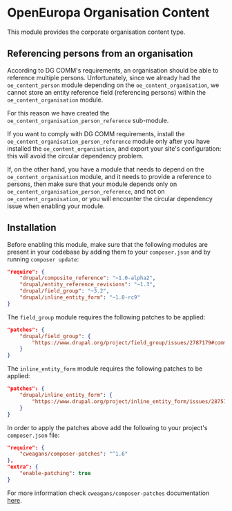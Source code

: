 # OpenEuropa Organisation Content

This module provides the corporate organisation content type.

## Referencing persons from an organisation

According to DG COMM's requirements, an organisation should be able to reference multiple persons. Unfortunately, since
we already had the `oe_content_person` module depending on the `oe_content_organisation`, we cannot store an entity
reference field (referencing persons) within the `oe_content_organisation` module.

For this reason we have created the `oe_content_organisation_person_reference` sub-module.

If you want to comply with DG COMM requirements, install the `oe_content_organisation_person_reference` module only
after you have installed the `oe_content_organisation`, and export your site's configuration: this will avoid the
circular dependency problem.

If, on the other hand, you have a module that needs to depend on the `oe_content_organisation` module, and it needs to
provide a reference to persons, then make sure that your module depends only on
`oe_content_organisation_person_reference`, and not on `oe_content_organisation`, or you will encounter the circular
dependency issue when enabling your module.

## Installation

Before enabling this module, make sure that the following modules are present in your codebase by adding them to your
`composer.json` and by running `composer update`:

```json
"require": {
    "drupal/composite_reference": "~1.0-alpha2",
    "drupal/entity_reference_revisions": "~1.3",
    "drupal/field_group": "~3.2",
    "drupal/inline_entity_form": "~1.0-rc9"
}
```

The `field_group` module requires the following patches to be applied:

```json
"patches": {
    "drupal/field_group": {
        "https://www.drupal.org/project/field_group/issues/2787179#comment-13467953": "https://www.drupal.org/files/issues/2021-08-19/2787179-highlight-html5-validation-67.patch"
    }
}
```

The `inline_entity_form` module requires the following patches to be applied:

```json
"patches": {
    "drupal/inline_entity_form": {
        "https://www.drupal.org/project/inline_entity_form/issues/2875716": "https://www.drupal.org/files/issues/2022-07-20/ief_removed_references_2875716-104.patch"
    }
}
```

In order to apply the patches above add the following to your project's `composer.json` file:

```json
"require": {
    "cweagans/composer-patches": "^1.6"
},
"extra": {
    "enable-patching": true
}
```

For more information check `cweagans/composer-patches` documentation [here](https://github.com/cweagans/composer-patches).
